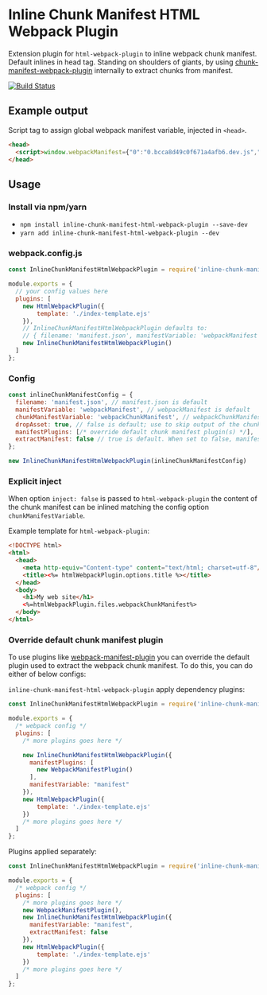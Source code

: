 # Inline Chunk Manifest HTML Webpack Plugin
Extension plugin for `html-webpack-plugin` to inline webpack chunk manifest. Default inlines in head tag.
Standing on shoulders of giants, by using [chunk-manifest-webpack-plugin](https://github.com/soundcloud/chunk-manifest-webpack-plugin) internally to extract chunks from manifest.

[![Build Status](https://travis-ci.org/jouni-kantola/inline-chunk-manifest-html-webpack-plugin.svg?branch=master)](https://travis-ci.org/jouni-kantola/inline-chunk-manifest-html-webpack-plugin)

## Example output
Script tag to assign global webpack manifest variable, injected in `<head>`.
```html
<head>
  <script>window.webpackManifest={"0":"0.bcca8d49c0f671a4afb6.dev.js","1":"1.6617d1b992b44b0996dc.dev.js"}</script>
</head>
```

## Usage

### Install via npm/yarn
- `npm install inline-chunk-manifest-html-webpack-plugin --save-dev`
- `yarn add inline-chunk-manifest-html-webpack-plugin --dev`

### webpack.config.js
```javascript
const InlineChunkManifestHtmlWebpackPlugin = require('inline-chunk-manifest-html-webpack-plugin');

module.exports = {
  // your config values here
  plugins: [
    new HtmlWebpackPlugin({
        template: './index-template.ejs'
    }),
    // InlineChunkManifestHtmlWebpackPlugin defaults to:
    // { filename: 'manifest.json', manifestVariable: 'webpackManifest', chunkManifestVariable: 'webpackChunkManifest', dropAsset: false }
    new InlineChunkManifestHtmlWebpackPlugin()
  ]
};
```

### Config
```javascript
const inlineChunkManifestConfig = {
  filename: 'manifest.json', // manifest.json is default
  manifestVariable: 'webpackManifest', // webpackManifest is default
  chunkManifestVariable: 'webpackChunkManifest', // webpackChunkManifest is default; use in html-webpack-plugin template
  dropAsset: true, // false is default; use to skip output of the chunk manifest asset (removes manifest.json)
  manifestPlugins: [/* override default chunk manifest plugin(s) */],
  extractManifest: false // true is default. When set to false, manifestPlugins (incl default) is not applied
};

new InlineChunkManifestHtmlWebpackPlugin(inlineChunkManifestConfig)
```

### Explicit inject
When option `inject: false` is passed to `html-webpack-plugin` the content of the chunk manifest can be inlined matching the config option `chunkManifestVariable`.

Example template for `html-webpack-plugin`:
```html
<!DOCTYPE html>
<html>
  <head>
    <meta http-equiv="Content-type" content="text/html; charset=utf-8"/>
    <title><%= htmlWebpackPlugin.options.title %></title>
  </head>
  <body>
    <h1>My web site</h1>
    <%=htmlWebpackPlugin.files.webpackChunkManifest%>
  </body>
</html>
```

### Override default chunk manifest plugin
To use plugins like [webpack-manifest-plugin](https://github.com/danethurber/webpack-manifest-plugin) you can override the default plugin used to extract the webpack chunk manifest. To do this, you can do either of below configs:

`inline-chunk-manifest-html-webpack-plugin` apply dependency plugins:
```javascript
const InlineChunkManifestHtmlWebpackPlugin = require('inline-chunk-manifest-html-webpack-plugin');

module.exports = {
  /* webpack config */
  plugins: [
    /* more plugins goes here */

    new InlineChunkManifestHtmlWebpackPlugin({
      manifestPlugins: [
        new WebpackManifestPlugin()
      ],
      manifestVariable: "manifest"
    }),
    new HtmlWebpackPlugin({
        template: './index-template.ejs'
    })
    /* more plugins goes here */
  ]
};
```

Plugins applied separately:
```javascript
const InlineChunkManifestHtmlWebpackPlugin = require('inline-chunk-manifest-html-webpack-plugin');

module.exports = {
  /* webpack config */
  plugins: [
    /* more plugins goes here */
    new WebpackManifestPlugin(),
    new InlineChunkManifestHtmlWebpackPlugin({
      manifestVariable: "manifest",
      extractManifest: false
    }),
    new HtmlWebpackPlugin({
        template: './index-template.ejs'
    })
    /* more plugins goes here */
  ]
};
```
